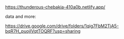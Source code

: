 
https://thunderous-chebakia-410a0b.netlify.app/

data and more:

https://drive.google.com/drive/folders/1qig7FbM2TjA5-bqR7H_puojIVqtTOQRF?usp=sharing
